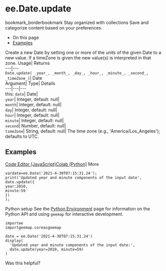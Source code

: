  
#  ee.Date.update 
bookmark_borderbookmark Stay organized with collections  Save and categorize content based on your preferences.
  * On this page
  * [Examples](https://developers.google.com/earth-engine/apidocs/ee-date-update#examples)


Create a new Date by setting one or more of the units of the given Date to a new value. If a timeZone is given the new value(s) is interpreted in that zone. 
Usage| Returns  
---|---  
`Date.update( _year_, _month_, _day_, _hour_, _minute_, _second_, _timeZone_)`| Date  
Argument| Type| Details  
---|---|---  
this: `date`| Date|   
`year`| Integer, default: null|   
`month`| Integer, default: null|   
`day`| Integer, default: null|   
`hour`| Integer, default: null|   
`minute`| Integer, default: null|   
`second`| Number, default: null|   
`timeZone`| String, default: null| The time zone (e.g., 'America/Los_Angeles'); defaults to UTC.  
## Examples
[Code Editor (JavaScript)](https://developers.google.com/earth-engine/apidocs/ee-date-update#code-editor-javascript-sample)[Colab (Python)](https://developers.google.com/earth-engine/apidocs/ee-date-update#colab-python-sample) More
```
vardate=ee.Date('2021-4-30T07:15:31.24');
print('Updated year and minute components of the input date',
date.update({
year:2010,
minute:59
})
);
```
Python setup
See the [ Python Environment](https://developers.google.com/earth-engine/guides/python_install) page for information on the Python API and using `geemap` for interactive development.
```
importee
importgeemap.coreasgeemap
```
```
date = ee.Date('2021-4-30T07:15:31.24')
display(
  'Updated year and minute components of the input date:',
  date.update(year=2010, minute=59)
)
```

Was this helpful?
